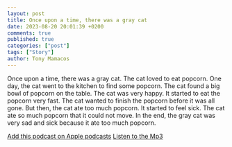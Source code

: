 ```yaml
---
layout: post
title: Once upon a time, there was a gray cat
date: 2023-08-20 20:01:39 +0200
comments: true
published: true
categories: ["post"]
tags: ["Story"]
author: Tony Mamacos
---
```

Once upon a time, there was a gray cat. The cat loved to eat popcorn. One day, the cat went to the kitchen to find some popcorn.
The cat found a big bowl of popcorn on the table. The cat was very happy. It started to eat the popcorn very fast. The cat wanted to finish the popcorn before it was all gone.
But then, the cat ate too much popcorn. It started to feel sick. The cat ate so much popcorn that it could not move. In the end, the gray cat was very sad and sick because it ate too much popcorn.

[Add this podcast on Apple podcasts](https://podcasts.apple.com/us/podcast/ai-daily-short-story/id1703394839)
[Listen to the Mp3](https://github.com/tonym128/storytime/raw/main/media/2023-08-20-once-upon-a-time,-there-was-a-gray-cat.txt.mp3)